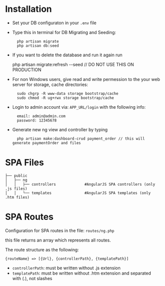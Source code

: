 # Installation

- Set your DB configuraton in your `.env` file
- Type this in terminal for DB Migrating and Seeding:

        php artisan migrate
        php artisan db:seed
  
- If you want to delete the database and run it again run 

     php artisan migrate:refresh --seed // DO NOT USE THIS ON PRODUCTION

- For non Windows users, give read and write permession to the your web server for storage, cache directories: 

        sudo chgrp -R www-data storage bootstrap/cache
        sudo chmod -R ug+rwx storage bootstrap/cache

- Login to admin account via: `APP_URL/login` with the following info:

        email: admin@admin.com
        password: 12345678    
  
- Generate new ng view and controller by typing 

        php artisan make:dashboard-crud payment_order // this will generate paymentOrder and files

# SPA Files

    ├── public
    │   ├── ng
    │   │   ├── controllers             #AngularJS SPA controllers (only .js files)
    │   │   └── templates               #AngularJS SPA templates (only .htm files)


# SPA Routes

Configuration for SPA routes in the file: `routes/ng.php`

this file returns an array which represents all routes.

The route structure as the following:

    {routeName} => [{Url}, {controllerPath}, {templatePath}]

- `controllerPath`: must be written without .js extension
- `templatePath`: must be written without .htm extension and separated with (.), not slashes

